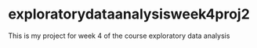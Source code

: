 # exploratorydataanalysisweek4proj2
This is my project for week 4 of the course exploratory data analysis 

